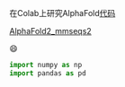 

在Colab上研究AlphaFold[代码](https://colab.research.google.com/drive/1e4jvTDGKoX6S53LvgDSNuDpePaUg-ele#scrollTo=GcWX8UPEbkwH)

[AlphaFold2_mmseqs2](https://colab.research.google.com/github/sokrypton/ColabFold/blob/main/AlphaFold2.ipynb)

😄



```python
import numpy as np
import pandas as pd
```

